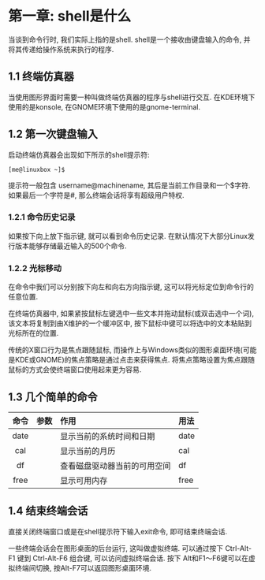 # 第一章: shell是什么 #

当谈到命令行时, 我们实际上指的是shell. shell是一个接收由键盘输入的命令, 并将其传递给操作系统来执行的程序.

## 1.1 终端仿真器 ##

当使用图形界面时需要一种叫做终端仿真器的程序与shell进行交互. 在KDE环境下使用的是konsole, 在GNOME环境下使用的是gnome-terminal.

## 1.2 第一次键盘输入 ##

启动终端仿真器会出现如下所示的shell提示符:

```
[me@linuxbox ~]$
```

提示符一般包含 username@machinename, 其后是当前工作目录和一个$字符. 如果最后一个字符是#, 那么终端会话将享有超级用户特权.

### 1.2.1 命令历史记录 ###

如果按下向上放下指示键, 就可以看到命令历史记录. 在默认情况下大部分Linux发行版本能够存储最近输入的500个命令.

### 1.2.2 光标移动 ###

在命令中我们可以分别按下向左和向右方向指示键, 这可以将光标定位到命令行的任意位置.

在终端仿真器中, 如果紧按鼠标左键选中一些文本并拖动鼠标(或双击选中一个词), 该文本将复制到由X维护的一个缓冲区中, 按下鼠标中键可以将选中的文本粘贴到光标所在的位置.

传统的X窗口行为是焦点跟随鼠标, 而操作上与Windows类似的图形桌面环境(可能是KDE或GNOME)的焦点策略是通过点击来获得焦点. 将焦点策略设置为焦点跟随鼠标的方式会使终端窗口使用起来更为容易.

## 1.3 几个简单的命令 ##

| 命令 | 参数 | 作用 | 用法 |
|:--:|:--|:--|:--|
| date |  | 显示当前的系统时间和日期 | date |
| cal |  | 显示当前的月历 | cal |
| df |  | 查看磁盘驱动器当前的可用空间 | df |
| free |  | 显示可用内存 | free |

## 1.4 结束终端会话 ##

直接关闭终端窗口或是在shell提示符下输入exit命令, 即可结束终端会话.

一些终端会话会在图形桌面的后台运行, 这叫做虚拟终端. 可以通过按下 Ctrl-Alt-F1 键到 Ctrl-Alt-F6 组合键, 可以访问虚拟终端会话. 按下 Alt和F1～F6键可以在虚拟终端间切换, 按Alt-F7可以返回图形桌面环境.
